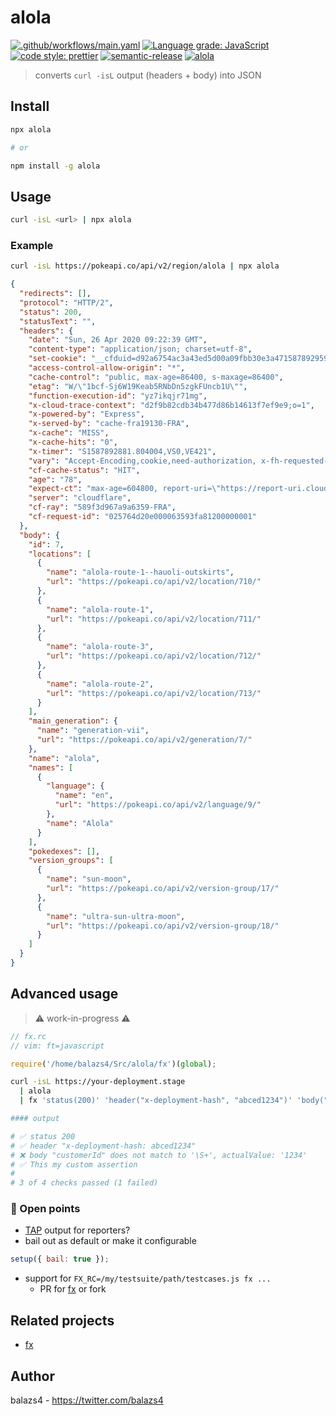 # alola

[![.github/workflows/main.yaml](https://github.com/balazs4/alola/workflows/.github/workflows/main.yaml/badge.svg)](https://github.com/balazs4/alola/actions?query=workflow%3A.github%2Fworkflows%2Fmain.yaml+branch%3Amaster)
[![Language grade: JavaScript](https://img.shields.io/lgtm/grade/javascript/g/balazs4/alola.svg?logo=lgtm&logoWidth=18)](https://lgtm.com/projects/g/balazs4/alola/context:javascript)
[![code style: prettier](https://img.shields.io/badge/code_style-prettier-ff69b4.svg)](https://github.com/prettier/prettier)
[![semantic-release](https://img.shields.io/badge/%20%20%F0%9F%93%A6%F0%9F%9A%80-semantic--release-e10079.svg)](https://github.com/semantic-release/semantic-release)
[![alola](https://img.shields.io/npm/v/alola?logo=node.js)](https://www.npmjs.com/package/alola)

> converts `curl -isL` output (headers + body) into JSON

## Install

```bash
npx alola

# or

npm install -g alola
```

## Usage

```bash
curl -isL <url> | npx alola
```

### Example

```bash
curl -isL https://pokeapi.co/api/v2/region/alola | npx alola
```

```json
{
  "redirects": [],
  "protocol": "HTTP/2",
  "status": 200,
  "statusText": "",
  "headers": {
    "date": "Sun, 26 Apr 2020 09:22:39 GMT",
    "content-type": "application/json; charset=utf-8",
    "set-cookie": "__cfduid=d92a6754ac3a43ed5d00a09fbb30e3a471587892959; expires=Tue, 26-May-20 09:22:39 GMT; path=/; domain=.pokeapi.co; HttpOnly; SameSite=Lax; Secure",
    "access-control-allow-origin": "*",
    "cache-control": "public, max-age=86400, s-maxage=86400",
    "etag": "W/\"1bcf-Sj6W19Keab5RNbDn5zgkFUncb1U\"",
    "function-execution-id": "yz7ikqjr71mg",
    "x-cloud-trace-context": "d2f9b82cdb34b477d86b14613f7ef9e9;o=1",
    "x-powered-by": "Express",
    "x-served-by": "cache-fra19130-FRA",
    "x-cache": "MISS",
    "x-cache-hits": "0",
    "x-timer": "S1587892881.804004,VS0,VE421",
    "vary": "Accept-Encoding,cookie,need-authorization, x-fh-requested-host, accept-encoding",
    "cf-cache-status": "HIT",
    "age": "78",
    "expect-ct": "max-age=604800, report-uri=\"https://report-uri.cloudflare.com/cdn-cgi/beacon/expect-ct\"",
    "server": "cloudflare",
    "cf-ray": "589f3d967a9a6359-FRA",
    "cf-request-id": "025764d20e000063593fa81200000001"
  },
  "body": {
    "id": 7,
    "locations": [
      {
        "name": "alola-route-1--hauoli-outskirts",
        "url": "https://pokeapi.co/api/v2/location/710/"
      },
      {
        "name": "alola-route-1",
        "url": "https://pokeapi.co/api/v2/location/711/"
      },
      {
        "name": "alola-route-3",
        "url": "https://pokeapi.co/api/v2/location/712/"
      },
      {
        "name": "alola-route-2",
        "url": "https://pokeapi.co/api/v2/location/713/"
      }
    ],
    "main_generation": {
      "name": "generation-vii",
      "url": "https://pokeapi.co/api/v2/generation/7/"
    },
    "name": "alola",
    "names": [
      {
        "language": {
          "name": "en",
          "url": "https://pokeapi.co/api/v2/language/9/"
        },
        "name": "Alola"
      }
    ],
    "pokedexes": [],
    "version_groups": [
      {
        "name": "sun-moon",
        "url": "https://pokeapi.co/api/v2/version-group/17/"
      },
      {
        "name": "ultra-sun-ultra-moon",
        "url": "https://pokeapi.co/api/v2/version-group/18/"
      }
    ]
  }
}
```

## Advanced usage

> :warning: work-in-progress :warning:

```javascript
// fx.rc
// vim: ft=javascript

require('/home/balazs4/Src/alola/fx')(global);
```

```bash
curl -isL https://your-deployment.stage
  | alola
  | fx 'status(200)' 'header("x-deployment-hash", "abced1234")' 'body("customerId", /\S+/)' 'res => assert.deepEqual(res.body, { customerId: 1234, foo: 42, bar: "yay" }, "This is my custom assert")'

#### output

# ✅ status 200
# ✅ header "x-deployment-hash: abced1234"
# ❌ body "customerId" does not match to '\S+', actualValue: '1234'
# ✅ This my custom assertion
#
# 3 of 4 checks passed (1 failed)

```

### :thinking: Open points

- [TAP](https://github.com/sindresorhus/awesome-tap) output for reporters?
- bail out as default or make it configurable

```javascript
setup({ bail: true });
```

- support for `FX_RC=/my/testsuite/path/testcases.js fx ...`
  - PR for [fx](https://github.com/antonmedv/fx) or fork

## Related projects

- [fx](https://github.com/antonmedv/fx)

## Author

balazs4 - <https://twitter.com/balazs4>

